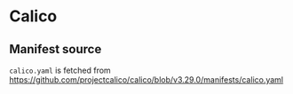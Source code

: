 # Calico

## Manifest source

`calico.yaml` is fetched from <https://github.com/projectcalico/calico/blob/v3.29.0/manifests/calico.yaml>
